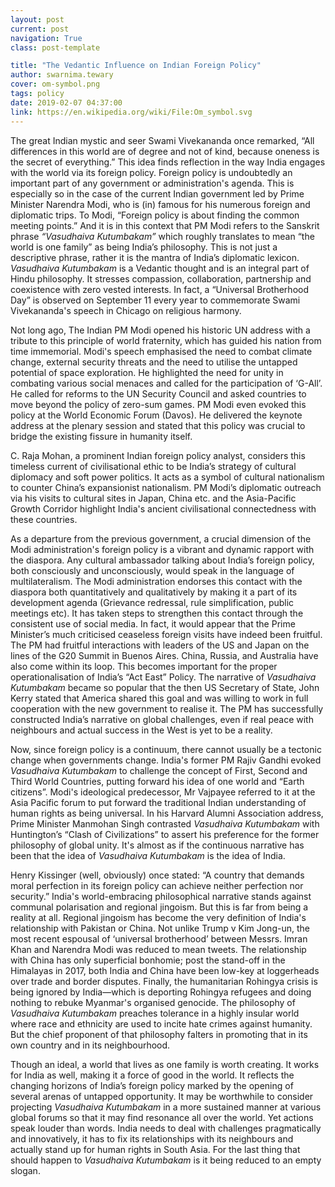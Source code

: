 ```yaml
---
layout: post
current: post
navigation: True
class: post-template

title: "The Vedantic Influence on Indian Foreign Policy"
author: swarnima.tewary
cover: om-symbol.png
tags: policy
date: 2019-02-07 04:37:00
link: https://en.wikipedia.org/wiki/File:Om_symbol.svg
---
```

The great Indian mystic and seer Swami Vivekananda once remarked, “All differences in this world are of degree and not of kind, because oneness is the secret of everything.” This idea finds reflection in the way India engages with the world via its foreign policy. Foreign policy is undoubtedly an important part of any government or administration's agenda. This is especially so in the case of the current Indian government led by Prime Minister Narendra Modi, who is (in) famous for his numerous foreign and diplomatic trips. To Modi, “Foreign policy is about finding the common meeting points.” And it is in this context that PM Modi refers to the Sanskrit phrase <i>“Vasudhaiva Kutumbakam”</i> which roughly translates to mean “the world is one family” as being India’s philosophy. This is not just a descriptive phrase, rather it is the mantra of India’s diplomatic lexicon. <i>Vasudhaiva Kutumbakam</i> is a Vedantic thought and is an integral part of Hindu philosophy. It stresses compassion, collaboration, partnership and coexistence with zero vested interests. In fact, a “Universal Brotherhood Day” is observed on September 11 every year to commemorate Swami Vivekananda's speech in Chicago on religious harmony.

Not long ago, The Indian PM Modi opened his historic UN address with a tribute to this principle of world fraternity, which has guided his nation from time immemorial. Modi's speech emphasised the need to combat climate change, external security threats and the need to utilise the untapped potential of space exploration. He highlighted the need for unity in combating various social menaces and called for the participation of ‘G-All’. He called for reforms to the UN Security Council and asked countries to move beyond the policy of zero-sum games. PM Modi even evoked this policy at the World Economic Forum (Davos). He delivered the keynote address at the plenary session and stated that this policy was crucial to bridge the existing fissure in humanity itself.

C. Raja Mohan, a prominent Indian foreign policy analyst, considers this timeless current of civilisational ethic to be India’s strategy of cultural diplomacy and soft power politics. It acts as a symbol of cultural nationalism to counter China’s expansionist nationalism. PM Modi’s diplomatic outreach via his visits to cultural sites in Japan, China etc. and the Asia-Pacific Growth Corridor highlight India's ancient civilisational connectedness with these countries.

As a departure from the previous government, a crucial dimension of the Modi administration's foreign policy is a vibrant and dynamic rapport with the diaspora. Any cultural ambassador talking about India’s foreign policy, both consciously and unconsciously, would speak in the language of multilateralism. The Modi administration endorses this contact with the diaspora both quantitatively and qualitatively by making it a part of its development agenda (Grievance redressal, rule simplification, public meetings etc). It has taken steps to strengthen this contact through the consistent use of social media. In fact, it would appear that the Prime Minister’s much criticised ceaseless foreign visits have indeed been fruitful. The PM had fruitful interactions with leaders of the US and Japan on the lines of the G20 Summit in Buenos Aires. China, Russia, and Australia have also come within its loop. This becomes important for the proper operationalisation of India’s “Act East” Policy. The narrative of  <i>Vasudhaiva Kutumbakam</i> became so popular that the then US Secretary of State, John Kerry stated that America shared this goal and was willing to work in full cooperation with the new government to realise it. The PM has successfully constructed India’s narrative on global challenges, even if real peace with neighbours and actual success in the West is yet to be a reality.

Now, since foreign policy is a continuum, there cannot usually be a tectonic change when governments change. India's former PM Rajiv Gandhi evoked <i>Vasudhaiva Kutumbakam</i> to challenge the concept of First, Second and Third World Countries, putting forward his idea of one world and “Earth citizens”. Modi's ideological predecessor, Mr Vajpayee referred to it at the Asia Pacific forum to put forward the traditional Indian understanding of human rights as being universal. In his Harvard Alumni Association address, Prime Minister Manmohan Singh contrasted <i>Vasudhaiva Kutumbakam</i> with Huntington’s “Clash of Civilizations” to assert his preference for the former philosophy of global unity. It's almost as if the continuous narrative has been that the idea of <i>Vasudhaiva Kutumbakam</i> is the idea of India.

Henry Kissinger (well, obviously) once stated: “A country that demands moral perfection in its foreign policy can achieve neither perfection nor security.” India's world-embracing philosophical narrative stands against communal polarisation and regional jingoism. But this is far from being a reality at all. Regional jingoism has become the very definition of India's relationship with Pakistan or China. Not unlike Trump v Kim Jong-un, the most recent espousal of ‘universal brotherhood’ between Messrs. Imran Khan and Narendra Modi was reduced to mean tweets. The relationship with China has only superficial bonhomie; post the stand-off in the Himalayas in 2017, both India and China have been low-key at loggerheads over trade and border disputes. Finally, the humanitarian Rohingya crisis is being ignored by India—which is deporting Rohingya refugees and doing nothing to rebuke Myanmar's organised genocide. The philosophy of <i>Vasudhaiva Kutumbakam</i> preaches tolerance in a highly insular world where race and ethnicity are used to incite hate crimes against humanity. But the chief proponent of that philosophy falters in promoting that in its own country and in its neighbourhood.

Though an ideal, a world that lives as one family is worth creating. It works for India as well, making it a force of good in the world. It reflects the changing horizons of India’s foreign policy marked by the opening of several arenas of untapped opportunity. It may be worthwhile to consider projecting <i>Vasudhaiva Kutumbakam</i> in a more sustained manner at various global forums so that it may find resonance all over the world. Yet actions speak louder than words. India needs to deal with challenges pragmatically and innovatively, it has to fix its relationships with its neighbours and actually stand up for human rights in South Asia. For the last thing that should happen to <i>Vasudhaiva Kutumbakam</i> is it being reduced to an empty slogan.
